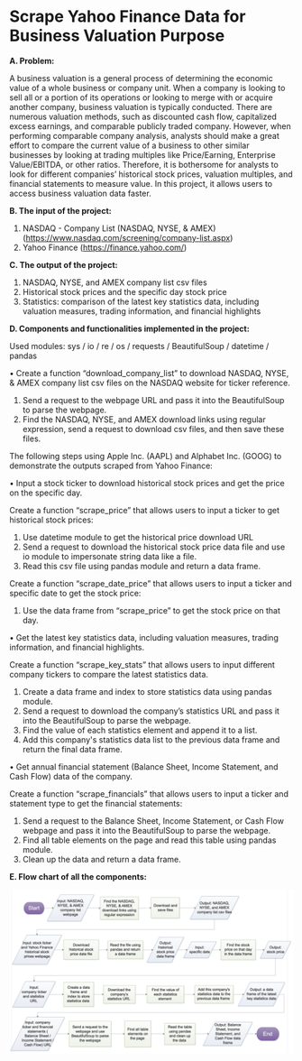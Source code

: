 # Scrape Yahoo Finance Data for Business Valuation Purpose 

**A.	Problem:**

A business valuation is a general process of determining the economic value of a whole business or company unit. When a company is looking to sell all or a portion of its operations or looking to merge with or acquire another company, business valuation is typically conducted. There are numerous valuation methods, such as discounted cash flow, capitalized excess earnings, and comparable publicly traded company. However, when performing comparable company analysis, analysts should make a great effort to compare the current value of a business to other similar businesses by looking at trading multiples like Price/Earning, Enterprise Value/EBITDA, or other ratios. Therefore, it is bothersome for analysts to look for different companies’ historical stock prices, valuation multiples, and financial statements to measure value. In this project, it allows users to access business valuation data faster.

**B.	The input of the project:** 

1.	NASDAQ - Company List (NASDAQ, NYSE, & AMEX) (https://www.nasdaq.com/screening/company-list.aspx)
2.	Yahoo Finance (https://finance.yahoo.com/)

**C.	The output of the project:**

1.	NASDAQ, NYSE, and AMEX company list csv files
2.	Historical stock prices and the specific day stock price
3.	Statistics: comparison of the latest key statistics data, including valuation measures, trading information, and financial highlights 

**D.	Components and functionalities implemented in the project:**

Used modules: sys / io / re / os / requests / BeautifulSoup / datetime / pandas

•	Create a function “download_company_list” to download NASDAQ, NYSE, & AMEX company list csv files on the NASDAQ website for ticker reference.
1.	Send a request to the webpage URL and pass it into the BeautifulSoup to parse the webpage.
2.	Find the NASDAQ, NYSE, and AMEX download links using regular expression, send a request to download csv files, and then save these files.

The following steps using Apple Inc. (AAPL) and Alphabet Inc. (GOOG) to demonstrate the outputs scraped from Yahoo Finance:

•	Input a stock ticker to download historical stock prices and get the price on the specific day. 

Create a function “scrape_price” that allows users to input a ticker to get historical stock prices:

1.	Use datetime module to get the historical price download URL
2.	Send a request to download the historical stock price data file and use io module to impersonate string data like a file.
3.	Read this csv file using pandas module and return a data frame.

Create a function “scrape_date_price” that allows users to input a ticker and specific date to get the stock price:
1.	Use the data frame from “scrape_price” to get the stock price on that day.

•	Get the latest key statistics data, including valuation measures, trading information, and financial highlights.

Create a function “scrape_key_stats” that allows users to input different company tickers to compare the latest statistics data.

1.	Create a data frame and index to store statistics data using pandas module.
2.	Send a request to download the company’s statistics URL and pass it into the BeautifulSoup to parse the webpage.
3.	Find the value of each statistics element and append it to a list.
4.	Add this company's statistics data list to the previous data frame and return the final data frame.

•	Get annual financial statement (Balance Sheet, Income Statement, and Cash Flow) data of the company.

Create a function “scrape_financials” that allows users to input a ticker and statement type to get the financial statements:

1.	Send a request to the Balance Sheet, Income Statement, or Cash Flow webpage and pass it into the BeautifulSoup to parse the webpage.
2.	Find all table elements on the page and read this table using pandas module.
3.	Clean up the data and return a data frame.

**E.	Flow chart of all the components:**

![image](https://github.com/shihyuanwang/Python-Programming/blob/master/Scrape%20Yahoo%20Finance%20Data%20for%20Business%20Valuation%20Purpose/Flowchart.png)
